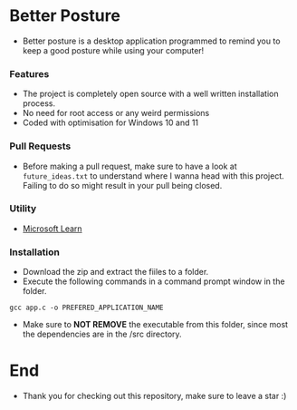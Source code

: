 # Better Posture
- Better posture is a desktop application programmed to remind you to keep a good posture while using your computer!

### Features
- The project is completely open source with a well written installation process.
- No need for root access or any weird permissions
- Coded with optimisation for Windows 10 and 11

### Pull Requests
- Before making a pull request, make sure to have a look at `future_ideas.txt` to understand where I wanna head with this project. Failing to do so might result in your pull being closed.

### Utility
- [Microsoft Learn](https://learn.microsoft.com/en-us/)

### Installation
- Download the zip and extract the fiiles to a folder.
- Execute the following commands in a command prompt window in the folder.

```shell
gcc app.c -o PREFERED_APPLICATION_NAME
```

- Make sure to **NOT REMOVE** the executable from this folder, since most the dependencies are in the /src directory.

# End
- Thank you for checking out this repository, make sure to leave a star :)